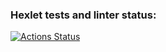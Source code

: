 ### Hexlet tests and linter status:
[![Actions Status](https://github.com/MoreOcean-maker/qa-auto-engineer-javascript-project-87/actions/workflows/hexlet-check.yml/badge.svg)](https://github.com/MoreOcean-maker/qa-auto-engineer-javascript-project-87/actions)